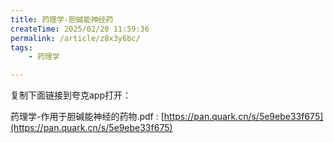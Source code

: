 ```yaml
---
title: 药理学-胆碱能神经药
createTime: 2025/02/20 11:59:36
permalink: /article/z8x3y6bc/
tags: 
    - 药理学

---
```

复制下面链接到夸克app打开：

药理学-作用于胆碱能神经的药物.pdf : [https://pan.quark.cn/s/5e9ebe33f675](https://pan.quark.cn/s/5e9ebe33f675)